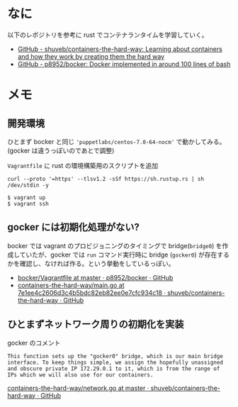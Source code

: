 # なに

以下のレポジトリを参考に rust でコンテナランタイムを学習していく。

- [GitHub - shuveb/containers-the-hard-way: Learning about containers and how they work by creating them the hard way](https://github.com/shuveb/containers-the-hard-way)
- [GitHub - p8952/bocker: Docker implemented in around 100 lines of bash](https://github.com/p8952/bocker)

# メモ

## 開発環境

ひとまず bocker と同じ `'puppetlabs/centos-7.0-64-nocm'` で動かしてみる。(gocker は違うっぽいのであとで調整)

`Vagrantfile` に rust の環境構築用のスクリプトを追加

```
curl --proto '=https' --tlsv1.2 -sSf https://sh.rustup.rs | sh /dev/stdin -y
```

```
$ vagrant up
$ vagrant ssh
```

## gocker には初期化処理がない?

bocker では vagrant のプロビジョニングのタイミングで bridge(`bridge0`) を作成していたが、gocker では `run` コマンド実行時に bridge (`gocker0`) が存在するかを確認し、なければ作る。という挙動をしているっぽい。


- [bocker/Vagrantfile at master · p8952/bocker · GitHub](https://github.com/p8952/bocker/blob/master/Vagrantfile#L32)
- [containers-the-hard-way/main.go at 7e1ee4c2606d3c4b5bdc82eb82ee0e7cfc934c18 · shuveb/containers-the-hard-way · GitHub](https://github.com/shuveb/containers-the-hard-way/blob/7e1ee4c2606d3c4b5bdc82eb82ee0e7cfc934c18/main.go#L37)

## ひとまずネットワーク周りの初期化を実装


gocker のコメント

```
This function sets up the "gocker0" bridge, which is our main bridge
interface. To keep things simple, we assign the hopefully unassigned
and obscure private IP 172.29.0.1 to it, which is from the range of
IPs which we will also use for our containers.
```

[containers-the-hard-way/network.go at master · shuveb/containers-the-hard-way · GitHub](https://github.com/shuveb/containers-the-hard-way/blob/master/network.go#L46)

